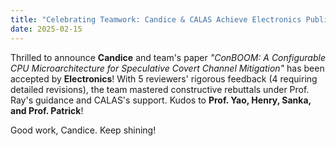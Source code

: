 ```yaml
---
title: "Celebrating Teamwork: Candice & CALAS Achieve Electronics Publication Success!"
date: 2025-02-15
---
```


<!--more-->

Thrilled to announce **Candice** and team's paper *"ConBOOM: A Configurable CPU Microarchitecture for Speculative Covert Channel Mitigation"* has been accepted by **Electronics**! With 5 reviewers' rigorous feedback (4 requiring detailed revisions), the team mastered constructive rebuttals under Prof. Ray's guidance and CALAS's support. Kudos to **Prof. Yao, Henry, Sanka, and Prof. Patrick**!

Good work, Candice. Keep shining!
